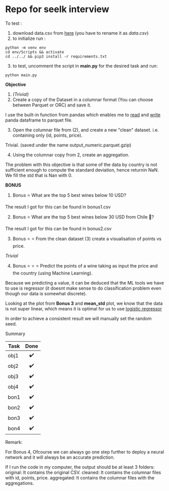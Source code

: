 # Repo for seelk interview

To test : 
1. download data.csv from [here](https://lengow.s3-eu-west-1.amazonaws.com/winemag-data-130k-v2.csv) (you have to rename it as _data.csv_)
2.  to initialize run : 
```
python -m venv env 
cd env/Scripts && activate
cd ../../ && pip3 install -r requirements.txt
```
3. to test, uncomment the script in __main.py__ for the desired task and run:
```
python main.py
```


**Objective** 
1. _(Trivial)_
2. Create a copy of the Dataset in a columnar format (You can choose between Parquet or ORC) and save it.

I use the built-in function from pandas which enables me to [read](https://pandas.pydata.org/pandas-docs/stable/reference/api/pandas.read_parquet.html) and [write](https://pandas.pydata.org/pandas-docs/stable/reference/api/pandas.DataFrame.to_parquet.html) panda dataframe to parquet file.

3. Open the columnar file from (2), and create a new "clean" dataset. i.e. containing only (id, points, price).

Trivial. (saved under the name output_numeric.parquet.gzip)

4. Using the columnar copy from 2, create an aggregation.

The problem with this objective is that some of the data by country is not sufficient enough to compute the standard deviation, hence returnin NaN.
We fill the std that is Nan with 0.

**BONUS**
1. Bonus ⭐ What are the top 5 best wines below 10 USD?

The result I got for this can be found in bonus1.csv

2. Bonus ⭐ What are the top 5 best wines below 30 USD from Chile 🗿?

The result I got for this can be found in bonus2.csv

3. Bonus ⭐ ⭐  From the clean dataset (3) create a visualisation of points vs price.

_Trivial_

4. Bonus ⭐ ⭐ ⭐ Predict the points of a wine taking as input the price and the country (using Machine Learning).

Because we predicting a value, it can be deduced that the ML tools we have to use is regressor (it doesnt make sense to do classification problem even though our data is somewhat discrete).

Looking at the plot from **Bonus 3** and **mean_std** plot, we know that the data is not super linear, which means it is optimal for us to use [logistic regressor](https://scikit-learn.org/stable/modules/generated/sklearn.linear_model.LogisticRegression.html)

In order to achieve a consistent result we will manually set the random seed.

Summary

| Task | Done | 
|---|:-:|
| obj1 | ✔️ |
| obj2 | ✔️ |
| obj3|✔️ |
| obj4 | ✔️ |
| bon1 | ✔️ |
| bon2| ✔️ |
| bon3 | ✔️ |
| bon4 | ✔️ |

Remark:

For Bonus 4, Ofcourse we can always go one step further to deploy a neural network and it will always be an accurate prediction.

If I run the code in my computer, the output should be at least 3 folders:
original: It contains the original CSV.
cleaned: It contains the columnar files with id, points, price.
aggregated: It contains the columnar files with the aggregations.
